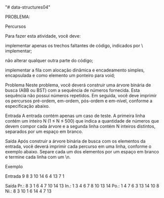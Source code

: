 "# data-structures04" 

PROBLEMA:

Percursos


Para fazer esta atividade, você deve:

implementar apenas os trechos faltantes de código, indicados por \\ implementar;

não alterar qualquer outra parte do código;

implementar a fila com alocação dinâmica e encadeamento simples, encapsulada e como elemento um ponteiro para void;

Problema
Neste problema, você deverá construir uma árvore binária de busca (ABB ou BST) com a sequência de números fornecida. Esta sequência não possui números repetidos. Em seguida, você deve imprimir os percursos pré-ordem, em-ordem, pós-ordem e em-nível, conforme a especificação abaixo.



Entrada
A entrada contém apenas um caso de teste. A primeira linha contém um inteiro N (1 ≤ N ≤ 500) que indica a quantidade de números que devem compor cada árvore e a segunda linha contém N inteiros distintos, separados por um espaço em branco.

Saída
Após construir a árvore binária de busca com os elementos da entrada, você deverá imprimir cada percurso em uma linha, conforme o exemplo abaixo. Separe cada um dos elementos por um espaço em branco e termine cada linha com um \n.



Exemplo

Entrada
9
8 3 10 14 6 4 13 7 1

Saída
Pr.: 8 3 1 6 4 7 10 14 13
In.: 1 3 4 6 7 8 10 13 14
Po.: 1 4 7 6 3 13 14 10 8
Ni.: 8 3 10 1 6 14 4 7 13
